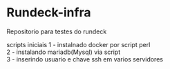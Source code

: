 # Rundeck-infra
Repositorio para testes do rundeck

scripts iniciais 
1 - instalnado docker por script perl <br>
2 - instalando mariadb(Mysql) via script <br>
3 - inserindo usuario e chave ssh em varios servidores <br>
